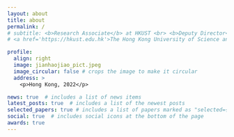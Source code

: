```yaml
---
layout: about
title: about
permalink: /
# subtitle: <b>Research Associate</b> at HKUST <br> <b>Deputy Director</b> at IADC, HKUST(GZ) <br> Mobile Robot, Sensor Fusion, SLAM, Navigation
# <a href='https://hkust.edu.hk'>The Hong Kong University of Science and Technology</a>. 

profile:
  align: right
  image: jianhaojiao_pict.jpeg
  image_circular: false # crops the image to make it circular
  address: >
    <p>Hong Kong, 2022</p>

news: true  # includes a list of news items
latest_posts: true  # includes a list of the newest posts
selected_papers: true # includes a list of papers marked as "selected={true}"
social: true  # includes social icons at the bottom of the page
awards: true
---
```

<!-- I obtained my Ph.D. in Robotics in 2022 from <a href='https://hkust.edu.hk'>The Hong Kong University of Science and Technology (HKUST)</a>, under the supervision of <a href="https://scholar.google.com/citations?user=CdV5LfQAAAAJ&hl=zh-TW">Prof.Ming Liu</a> in the <a href="ram-lab.com">Robotics & Multi-Perception Lab</a>.

I am currently a research associate in the Intelligent and Autonomous Driving Center (IADC) which is led by Prof.Ming Liu.

I am leading the SLAM research group to conduct cutting-edge research covering topics ranging from sensor fusion, perception, localization, mapping, and navigation. 
More details regarding my publications, projects, and real-world demonstrations of robots can be found on my Projects & Research. -->

<!-- I have been leading the autonomous driving group of MSC Lab covering full-stack autonomy from perception and localization to prediction, planning and control, as well as key offline components such as mapping, dataset pipeline, simulation and test. More details regarding my publications, projects and research can be found on my Google Scholar, LinkedIn, Twitter, and Projects & Research. -->
<!-- 
Write your biography here. Tell the world about yourself. Link to your favorite [subreddit](http://reddit.com). You can put a picture in, too. The code is already in, just name your picture `prof_pic.jpg` and put it in the `img/` folder.

Put your address / P.O. box / other info right below your picture. You can also disable any of these elements by editing `profile` property of the YAML header of your `_pages/about.md`. Edit `_bibliography/papers.bib` and Jekyll will render your [publications page](/al-folio/publications/) automatically.

Link to your social media connections, too. This theme is set up to use [Font Awesome icons](http://fortawesome.github.io/Font-Awesome/) and [Academicons](https://jpswalsh.github.io/academicons/), like the ones below. Add your Facebook, Twitter, LinkedIn, Google Scholar, or just disable all of them. -->
